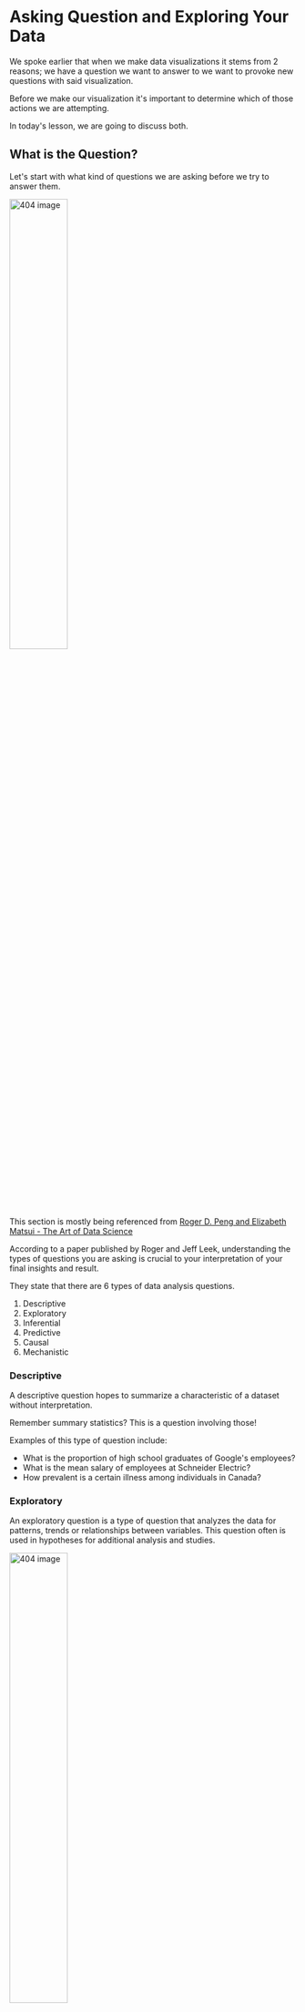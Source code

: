# Asking Question and Exploring Your Data

We spoke earlier that when we make data visualizations it stems from 2 reasons; we have a question we want to answer to we want to provoke new questions with said visualization. 

Before we make our visualization it's important to determine which of those actions we are attempting. 

In today's lesson, we are going to discuss both. 

## What is the Question? 

Let's start with what kind of questions we are asking before we try to answer them. 


<img src="imgs/questions.png"  width = "45%" alt="404 image" />

<br>
<br>

This section is mostly being referenced from [Roger D. Peng and Elizabeth Matsui - The Art of Data Science](https://leanpub.com/artofdatascience)

According to a paper published by Roger and Jeff Leek, understanding the types of questions you are asking is crucial to your interpretation of your final insights and result. 

They state that there are 6 types of data analysis questions. 

1. Descriptive
2. Exploratory
3. Inferential
4. Predictive
5. Causal
6. Mechanistic


### Descriptive 

A descriptive question hopes to summarize a characteristic of a dataset without interpretation. 

Remember summary statistics? This is a question involving those! 

Examples of this type of question include: 

- What is the proportion of high school graduates of Google's employees? 
- What is the mean salary of employees at Schneider Electric? 
- How prevalent is a certain illness among individuals in Canada? 


### Exploratory

An exploratory question is a type of question that analyzes the data for patterns, trends or relationships between variables. This question often is used in hypotheses for additional analysis and studies. 

<img src="imgs/explore2.png"  width = "45%" alt="404 image" />

<br>
<br>

Examples of this type of question include: 

- Is there a relationship between tree location and truck diameter in our `Street-trees.csv` dataset?
- Does profit change with the amount of investment capital for a dataset set containing 1500 start-up companies? 

### Inferential 

Inferential questions are a restatement of a hypothesis we made and answered by analyzing a different dataset. Essentially we made a hypothesis from one dataset and see if this applies to a population (a whole). 

Examples include:

- Does political party voting change with indicators of wealth for all people living in Canada?([Source: Data Science: A First Introduction](https://ubc-dsci.github.io/introduction-to-datascience/index.html#chapter-learning-objectives))
- Does the high school graduation rate affect employment rates in the Indian population? 


### Predictive 

Predictive questions are less interested in what ***causes*** a particular result and more on ***if*** a particular result will occur. It generally asks what particular measurements or categories for an observation will be. 

<img src="imgs/predictive.png"  width = "45%" alt="404 image" />

<br>
<br>

Examples include: 

- What political party will someone vote for in the next Canadian election? ([Source: Data Science: A First Introduction](https://ubc-dsci.github.io/introduction-to-datascience/index.html#chapter-learning-objectives))
- What a house will sell for on the market? 
- If an individual has a particular diagnosis or not. 


### Causal

A causal question asks if a change in one variable will result in a change in another, on average in a population. 

- Does increases sugar quantities in an individual's diet cause an increase in migraines?
- Does wealth lead to voting for a certain political party in Canadian elections?  ([Source: Data Science: A First Introduction](https://ubc-dsci.github.io/introduction-to-datascience/index.html#chapter-learning-objectives))
- Does the level of education increase an individual's income? 


### Mechanistic	

Mechanistic questions generally ask the **how**. How does the effect happen? These are generally quite hard to answer. 

<img src="imgs/how.png"  width = "45%" alt="404 image" />

<br>
<br>

Examples include: 

- How does wealth lead to voting for a certain political party in Canadian elections? ([Source: Data Science: A First Introduction](https://ubc-dsci.github.io/introduction-to-datascience/index.html#chapter-learning-objectives))
- How does diet lead to a reduction of a diabetes diagnosis?
- How does education increase individual income?

Visualizations help us answer **Descriptive** and **Exploratory** questions.

The questions you ask must be of interest to your expected audience. 


## Exploratory Data Analysis (EDA)


<img src="imgs/explore.png"  width = "45%" alt="404 image" />

<br>
<br>


Exploratory data analysis (EDA), is an early-on process of your data analysis that you get acquainted and familiar with your data. You are examining the columns (variables/fields)
that you have, the potential relationship between columns and some summary statistics. 

**Why are EDAs important?**     
EDA is important to your analysis and it can help you identify potential issues, shortcomings with your data or help you discover additional questions you may want to explore further. 

Data visualization is so important to this process as it gives an opportunity to identify patterns much easier than otherwise. 

EDA begins after loading the data and glancing at the dataframe. 

What are the columns? What data types are they? What values are contained in certain columns? Are there any particularly interesting summary statistics? What is the range of values of the variable? 

Personally, I find the EDA step of my analysis process the most fun. It's like meeting someone for the first time and finding out what kind of person they are. Generally, you are hoping the person you are meeting is morally good and not full of lies, whereas, with your data, you are hoping it is unbiased and not full of NAs (missing values). 


### How to approach an EDA?

Key steps to do during EDA: 

**1\. Read in your data:**

This step sounds like a natural step but of course, this may a bit more intensive than you think. Reading in your data may require permissions on the server, downloading data from multiple sources and making sure it's being read in correctly. 

**2\. Assessing the columns:**

What columns do you have? Are they all the ones that you need? Are you expecting them to be restrictive? This is also a good time to address if there are any issues with your data and determine how you would resolve them. 

**3\. Look at your data:**

How many observations do you have?  What values are you missing? Is what you have enough to try and answer the question that you posed? 

**4\. Cleaning your data:** 

This step is better done using Tableau Prep, this may mean removing columns, rows or splitting a single column into multiple. 

**5\. Summarize your data:** 

Obtaining key summary statistics such as mean, median, maximum and minimum values can help somewhat understand our data a bit more. This is somewhat like reading the ingredient of a recipe but not seeing the instructions or a picture of the final result. 

**6\. Visualize:**

I like to look at the distributions of the columns I am interested in. It's also a good idea to try and concentrate on the columns that are needed to answer your question. That being said, you may find some useful insights in columns that you don't expect. When making plots for EDA, since it is done mainly for you and getting acquainted with your data, proper axis labels and titles are less of a concern. 


Once you have done your EDA you can collect all the information and produce a report from your insights, a dashboard useful to answer your question, or if your question is predictive you may continue with a predictive statistical or machine learning model. 


## Quick Quiz

1. "What are the most common cancer diagnoses in the world?" is a type of which kind of question? 
2. "Does sun exposure cause an increase in cancer diagnosis?" is a type of which kind of question? 
3. "How does sun exposure lead to an increase in cancer diagnosis?" is a type of which kind of question? 
4. "Does a certain individual have cancer?" is a type of which kind of question?     
5."Is there a relationship between the time exposed in the sun and cancer diagnosis in the Indian population?" is a type of which kind of question?             
6. **True or False**: EDA visualizations are less concerned about plotting details such as axis labels and titles.
7. Which of the following is not a part of EDA?   
a) Obtaining statistics of the data    
b) Understanding the missing values from your data     
c) Visualizing the data     
d) Creating a predictive model from the data      

```{admonition} Solutions!
:class: dropdown

1. Descriptive
2. Causal
3. Mechanic
4. Predictive
5. Inferential
6. True
7. d)  Creating a predictive model from the data

```
